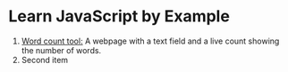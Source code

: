 # Learn JavaScript by Example

1. [Word count tool:](https://jsfiddle.net/jamesmurdza/gxt1mb70/) A webpage with a text field and a live count showing the number of words.
1. Second item
